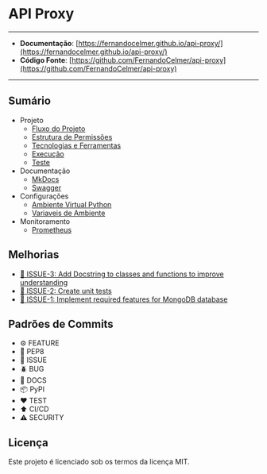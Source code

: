 # API Proxy

---

- **Documentação**: [https://fernandocelmer.github.io/api-proxy/](https://fernandocelmer.github.io/api-proxy/)
- **Código Fonte**: [https://github.com/FernandoCelmer/api-proxy](https://github.com/FernandoCelmer/api-proxy)

---

## Sumário

- Projeto
    - [Fluxo do Projeto](https://fernandocelmer.github.io/api-proxy/nav/project/flow/)
    - [Estrutura de Permissões](https://fernandocelmer.github.io/api-proxy/nav/project/permissions-structure/)
    - [Tecnologias e Ferramentas](https://fernandocelmer.github.io/api-proxy/nav/project/technologies/)
    - [Execução](https://fernandocelmer.github.io/api-proxy/nav/project/execution/)
    - [Teste](https://fernandocelmer.github.io/api-proxy/nav/project/test/)
- Documentação
    - [MkDocs](https://fernandocelmer.github.io/api-proxy/nav/documentation/mkdocs/)
    - [Swagger](https://fernandocelmer.github.io/api-proxy/nav/documentation/swagger/)
- Configurações
    - [Ambiente Virtual Python](https://fernandocelmer.github.io/api-proxy/nav/settings/python-virtual-environment/)
    - [Variaveis de Ambiente](https://fernandocelmer.github.io/api-proxy/nav/settings/environment-variables/)
- Monitoramento
    - [Prometheus](https://fernandocelmer.github.io/api-proxy/nav/monitoring/prometheus/)

## Melhorias

- [📌 ISSUE-3: Add Docstring to classes and functions to improve understanding](https://github.com/FernandoCelmer/api-proxy/issues/3)
- [📌 ISSUE-2: Create unit tests](https://github.com/FernandoCelmer/api-proxy/issues/2)
- [📌 ISSUE-1: Implement required features for MongoDB database](https://github.com/FernandoCelmer/api-proxy/issues/1)

## Padrões de Commits

- ⚙️ FEATURE
- 📝 PEP8
- 📌 ISSUE
- 🪲 BUG
- 📘 DOCS
- 📦 PyPI
- ❤️️ TEST
- ⬆️ CI/CD
- ⚠️ SECURITY

## Licença

Este projeto é licenciado sob os termos da licença MIT.
